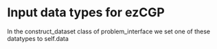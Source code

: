 # Input data types for ezCGP
In the construct_dataset class of problem_interface we set one of these datatypes to self.data

